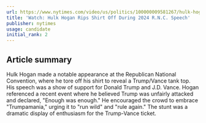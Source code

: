 ```yaml
---
url: https://www.nytimes.com/video/us/politics/100000009581267/hulk-hogan-rips-shirt-off-during-rnc-speech.html
title: 'Watch: Hulk Hogan Rips Shirt Off During 2024 R.N.C. Speech'
publisher: nytimes
usage: candidate
initial_rank: 2
---
```

## Article summary
Hulk Hogan made a notable appearance at the Republican National Convention, where he tore off his shirt to reveal a Trump/Vance tank top. His speech was a show of support for Donald Trump and J.D. Vance. Hogan referenced a recent event where he believed Trump was unfairly attacked and declared, "Enough was enough." He encouraged the crowd to embrace "Trumpamania," urging it to "run wild" and "rule again." The stunt was a dramatic display of enthusiasm for the Trump-Vance ticket.
